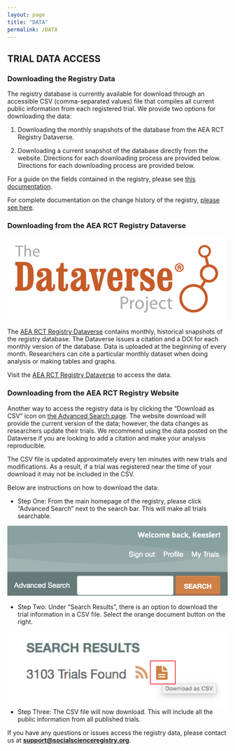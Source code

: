 ```yaml
---
layout: page
title: "DATA"
permalink: /DATA
---
```


## TRIAL DATA ACCESS

### Downloading the Registry Data
The registry database is currently available for download through an accessible CSV (comma-separated values) file that compiles all current public information from each registered trial. We provide two options for downloading the data:

1. Downloading the monthly snapshots of the database from the AEA RCT Registry Dataverse.

2. Downloading a current snapshot of the database directly from the website. Directions for each downloading process are provided below.
Directions for each downloading process are provided below.

For a guide on the fields contained in the registry, please see [this documentation](https://www.socialscienceregistry.org/AEA_RCT_Registry_Data_Elements_Definitions.pdf).

For complete documentation on the change history of the registry, [please see here](https://www.socialscienceregistry.org/site/updates).

### Downloading from the AEA RCT Registry Dataverse

<img src="dataverseimage.png"
     alt="Markdown Monster icon"
     style="float: center; margin-right: 10px;" />

The [AEA RCT Registry Dataverse](https://dataverse.harvard.edu/dataverse/aearegistry) contains monthly, historical snapshots of the registry database. The Dataverse issues a citation and a DOI for each monthly version of the database. Data is uploaded at the beginning of every month. Researchers can cite a particular monthly dataset when doing analysis or making tables and graphs.

Visit the [AEA RCT Registry Dataverse](https://dataverse.harvard.edu/dataverse/aearegistry) to access the data.

### Downloading from the AEA RCT Registry Website
Another way to access the registry data is by clicking the “Download as CSV” icon on [the Advanced Search page](https://www.socialscienceregistry.org/trials/search). The website download will provide the current version of the data; however, the data changes as researchers update their trials. We recommend using the data posted on the Dataverse if you are looking to add a citation and make your analysis reproducible.

The CSV file is updated approximately every ten minutes with new trials and modifications. As a result, if a trial was registered near the time of your download it may not be included in the CSV.

Below are instructions on how to download the data:

- Step One: From the main homepage of the registry, please click “Advanced Search” next to the search bar. This will make all trials searchable.

![](advanced-search-379351efcb5a75277a8a42c85575645d5fa7df650e765174cc4a4d74a4a7e0be.png "Search")


- Step Two: Under “Search Results”, there is an option to download the trial information in a CSV file. Select the orange document button on the right.

<img src="download-caf6c549db478c44c5b1e8bcc2325c2239c9afd8432a4bbd5076738559469da6.png"
     alt="Download"
     style="float: right; margin: 10px, 10px, 10px, 10px;" />


- Step Three: The CSV file will now download. This will include all the public information from all published trials.

If you have any questions or issues access the registry data, please contact us at **support@socialscienceregistry.org**.

